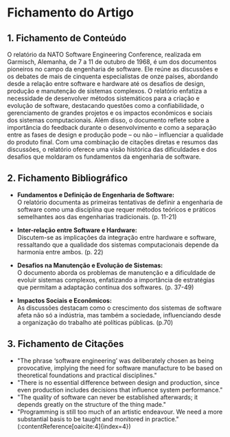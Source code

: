 # Fichamento do Artigo

## 1. Fichamento de Conteúdo

O relatório da NATO Software Engineering Conference, realizada em Garmisch, Alemanha, de 7 a 11 de outubro de 1968, é um dos documentos pioneiros no campo da engenharia de software. Ele reúne as discussões e os debates de mais de cinquenta especialistas de onze países, abordando desde a relação entre software e hardware até os desafios de design, produção e manutenção de sistemas complexos. O relatório enfatiza a necessidade de desenvolver métodos sistemáticos para a criação e evolução de software, destacando questões como a confiabilidade, o gerenciamento de grandes projetos e os impactos econômicos e sociais dos sistemas computacionais. Além disso, o documento reflete sobre a importância do feedback durante o desenvolvimento e como a separação entre as fases de design e produção pode – ou não – influenciar a qualidade do produto final. Com uma combinação de citações diretas e resumos das discussões, o relatório oferece uma visão histórica das dificuldades e dos desafios que moldaram os fundamentos da engenharia de software.

## 2. Fichamento Bibliográfico

- **Fundamentos e Definição de Engenharia de Software:**  
  O relatório documenta as primeiras tentativas de definir a engenharia de software como uma disciplina que requer métodos teóricos e práticos semelhantes aos das engenharias tradicionais. (p. 11-21)

- **Inter-relação entre Software e Hardware:**  
  Discutem-se as implicações da integração entre hardware e software, ressaltando que a qualidade dos sistemas computacionais depende da harmonia entre ambos. (p. 22)

- **Desafios na Manutenção e Evolução de Sistemas:**  
  O documento aborda os problemas de manutenção e a dificuldade de evoluir sistemas complexos, enfatizando a importância de estratégias que permitam a adaptação contínua dos softwares. (p. 37-49)

- **Impactos Sociais e Econômicos:**  
  As discussões destacam como o crescimento dos sistemas de software afeta não só a indústria, mas também a sociedade, influenciando desde a organização do trabalho até políticas públicas. (p.70)

## 3. Fichamento de Citações

- "The phrase ‘software engineering’ was deliberately chosen as being provocative, implying the need for software manufacture to be based on theoretical foundations and practical disciplines."  
- "There is no essential difference between design and production, since even production includes decisions that influence system performance."  
- "The quality of software can never be established afterwards; it depends greatly on the structure of the thing made."  
- "Programming is still too much of an artistic endeavour. We need a more substantial basis to be taught and monitored in practice."  
  (&#8203;:contentReference[oaicite:4]{index=4})
